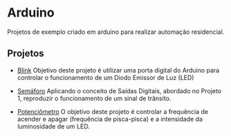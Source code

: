 # Arduino
Projetos de exemplo criado em arduino para realizar automação residencial. 

## Projetos

- [Blink](https://github.com/EdneiFNeto/ArduinoProject/tree/main/blick) Objetivo deste projeto é utilizar uma porta digital
do Arduino para controlar o funcionamento de um Diodo
Emissor de Luz (LED)

- [Semáforo](https://github.com/EdneiFNeto/ArduinoProject/tree/main/signal-led) Aplicando o conceito de Saídas Digitais, abordado
no Projeto 1, reproduzir o funcionamento de um sinal de
trânsito.

- [Potenciômetro](https://github.com/EdneiFNeto/ArduinoProject/tree/main/potentiometro) O objetivo deste projeto é controlar a frequência de
acender e apagar (frequência de pisca-pisca) e a
intensidade da luminosidade de um LED. 



